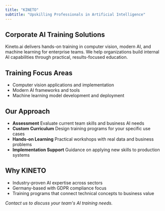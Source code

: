 ```yaml
---
title: "KINETO"
subtitle: "Upskilling Professionals in Artificial Intelligence"
---
```


## Corporate AI Training Solutions

Kineto.ai delivers hands-on training in computer vision, modern AI, and machine learning for enterprise teams. We help organizations build internal AI capabilities through practical, results-focused education.

## Training Focus Areas
- Computer vision applications and implementation
- Modern AI frameworks and tools
- Machine learning model development and deployment

## Our Approach
* **Assessment** Evaluate current team skills and business AI needs
* **Custom Curriculum** Design training programs for your specific use cases
* **Hands-on Learning** Practical workshops with real data and business problems
* **Implementation Support** Guidance on applying new skills to production systems

## Why KINETO
- Industry-proven AI expertise across sectors
- Germany-based with GDPR compliance focus
- Training programs that connect technical concepts to business value

*Contact us to discuss your team's AI training needs.*
